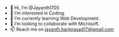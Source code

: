 - 👋 Hi, I’m @Jayanth1705 
- 👀 I’m interested in Coding.
- 🌱 I’m currently learning Web Development.
- 💞️ I’m looking to collaborate with Microsoft.
- 📫 Reach me on jayanth.hariprasad17@gmail.com

<!---
Jayanth1705/Jayanth1705 is a ✨ special ✨ repository because its `README.md` (this file) appears on your GitHub profile.
You can click the Preview link to take a look at your changes.
--->
